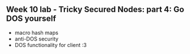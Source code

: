 ## Week 10 lab - Tricky Secured Nodes: part 4: Go DOS yourself

 * macro hash maps
 * anti-DOS security
 * DOS functionality for client :3